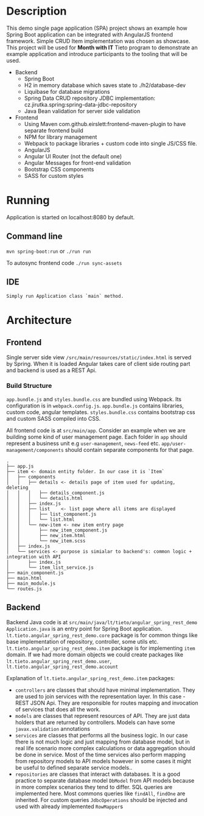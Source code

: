 
# Description

This demo single page application (SPA) project shows an example how Spring Boot application can be integrated with AngularJS frontend framework.
Simple CRUD Item implementation was chosen as showcase.
This project will be used for **Month with IT** Tieto program to demonstrate an example application and introduce participants to the tooling that will be used.
    
- Backend
    - Spring Boot
    - H2 in memory database which saves state to ./h2/database-dev
    - Liquibase for database migrations
    - Spring Data CRUD repository JDBC implementation: cz.jirutka.spring:spring-data-jdbc-repository
    - Java Bean validation for server side validation
- Frontend
    - Using Maven com.github.eirslett:frontend-maven-plugin to have separate frontend build
    - NPM for library management
    - Webpack to package libraries + custom code into single JS/CSS file.
    - AngularJS
    - Angular UI Router (not the default one)
    - Angular Messages for front-end validation
    - Bootstrap CSS components
    - SASS for custom styles

# Running

Application is started on localhost:8080 by default.

## Command line

`mvn spring-boot:run` or `./run run`

To autosync frontend code `./run sync-assets`

## IDE

    Simply run Application class `main` method.
    
# Architecture

## Frontend

Single server side view `/src/main/resources/static/index.html` is served by Spring. When it is loaded Angular 
takes care of client side routing part and backend is used as a REST Api.
  
### Build Structure
  
`app.bundle.js` and `styles.bundle.css` are bundled using Webpack. Its configuration is in `webpack.config.js`.
`app.bundle.js` contains libraries, custom code, angular templates.
`styles.bundle.css` contains bootstrap css and custom SASS compiled into CSS.

All frontend code is at `src/main/app`.
Consider an example when we are building some kind of user management page.
Each folder in `app` should represent a business unit e.g `user-management`, `news-feed` etc.
`app/user-management/components` should contain separate components for that page. 

```
.
├── app.js
├── item <- domain entity folder. In our case it is `Item`
│   ├── components
│   │   ├── details <- details page of item used for updating, deleting
│   │   │   ├── details_component.js
│   │   │   └── details.html
│   │   ├── index.js
│   │   ├── list    <- list page where all items are displayed 
│   │   │   ├── list_component.js
│   │   │   └── list.html
│   │   └── new-item <- new item entry page  
│   │       ├── new_item_component.js
│   │       ├── new_item.html
│   │       └── new_item.scss
│   ├── index.js
│   └── services <- purpose is simialar to backend's: common logic + integration with API
│       ├── index.js
│       └── item_list_service.js
├── main_component.js
├── main.html
├── main_module.js
└── routes.js
```

## Backend

Backend Java code is at `src/main/java/lt/tieto/angular_spring_rest_demo`
`Application.java` is an entry point for Spring Boot application.
`lt.tieto.angular_spring_rest_demo.core` package is for common things like base implementation of repository, controller, some utils etc.
`lt.tieto.angular_spring_rest_demo.item` package is for implementing `item` domain.
If we had more domain objects we could create packages like `lt.tieto.angular_spring_rest_demo.user`, `lt.tieto.angular_spring_rest_demo.account` 

Explanation of `lt.tieto.angular_spring_rest_demo.item` packages:

- `controllers` are classes that should have minimal implementation. 
  They are used to join services with the representation layer. In this case - REST JSON Api.
  They are responsible for routes mapping and invocation of services that does all the work.
- `models` are classes that represent resources of API. They are just data holders that are returned by controllers.
  Models can have some `javax.validation` annotations
- `services` are classes that performs all the business logic. In our case there is not much logic and just mapping from database model, 
  but in real life scenario more complex calculations or data aggregation should be done in service.
  Most of the time services also perform mapping from repository models to API models however in some cases it might be useful to defined separate service models..
- `repositories` are classes that interact with databases. It is a good practice to separate database model `DbModel` from API models
  because in more complex scenarios they tend to differ. SQL queries are implemented here. 
  Most commons queries like `findAll`, `findOne` are inherited.
  For custom queries `JdbcOperations` should be injected and used with already implemented `RowMapper`s
